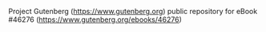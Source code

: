 Project Gutenberg (https://www.gutenberg.org) public repository for eBook #46276 (https://www.gutenberg.org/ebooks/46276)
